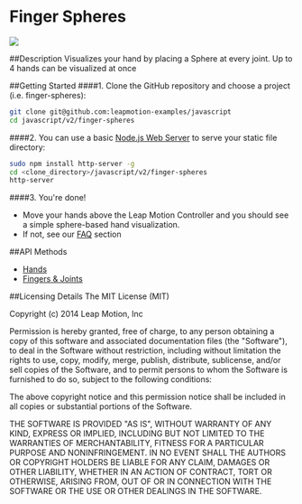 Finger Spheres
=====
<img src="http://i.imgur.com/2Y4k8Ge.png">

##Description
Visualizes your hand by placing a Sphere at every joint. Up to 4 hands can be visualized at once

##Getting Started
####1. Clone the GitHub repository and choose a project (i.e. finger-spheres):
```bash
git clone git@github.com:leapmotion-examples/javascript
cd javascript/v2/finger-spheres
```

####2. You can use a basic [Node.js Web Server](https://www.npmjs.org/package/node-http-server) to serve your static file directory:
```bash
sudo npm install http-server -g
cd <clone_directory>/javascript/v2/finger-spheres
http-server
```

####3. You're done!
* Move your hands above the Leap Motion Controller and you should see a simple sphere-based hand visualization.
* If not, see our [FAQ](https://developer.leapmotion.com/downloads/skeletal-beta/faq) section


##API Methods
* [Hands](https://developer.leapmotion.com/documentation/skeletal/javascript/api/Leap.Hand.html)
* [Fingers & Joints](https://developer.leapmotion.com/documentation/skeletal/javascript/api/Leap.Finger.html)

##Licensing Details
The MIT License (MIT)

Copyright (c) 2014 Leap Motion, Inc

Permission is hereby granted, free of charge, to any person obtaining a copy
of this software and associated documentation files (the "Software"), to deal
in the Software without restriction, including without limitation the rights
to use, copy, modify, merge, publish, distribute, sublicense, and/or sell
copies of the Software, and to permit persons to whom the Software is
furnished to do so, subject to the following conditions:

The above copyright notice and this permission notice shall be included in
all copies or substantial portions of the Software.

THE SOFTWARE IS PROVIDED "AS IS", WITHOUT WARRANTY OF ANY KIND, EXPRESS OR
IMPLIED, INCLUDING BUT NOT LIMITED TO THE WARRANTIES OF MERCHANTABILITY,
FITNESS FOR A PARTICULAR PURPOSE AND NONINFRINGEMENT. IN NO EVENT SHALL THE
AUTHORS OR COPYRIGHT HOLDERS BE LIABLE FOR ANY CLAIM, DAMAGES OR OTHER
LIABILITY, WHETHER IN AN ACTION OF CONTRACT, TORT OR OTHERWISE, ARISING FROM,
OUT OF OR IN CONNECTION WITH THE SOFTWARE OR THE USE OR OTHER DEALINGS IN
THE SOFTWARE.
